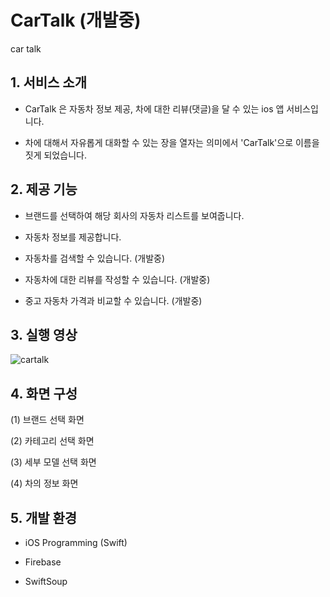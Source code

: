 # CarTalk (개발중)
car talk

## 1. 서비스 소개

- CarTalk 은 자동차 정보 제공, 차에 대한 리뷰(댓글)을 달 수 있는 ios 앱 서비스입니다.

- 차에 대해서 자유롭게 대화할 수 있는 장을 열자는 의미에서 'CarTalk'으로 이름을 짓게 되었습니다.



## 2. 제공 기능

- 브랜드를 선택하여 해당 회사의 자동차 리스트를 보여줍니다.

- 자동차 정보를 제공합니다.

- 자동차를 검색할 수 있습니다. (개발중)

- 자동차에 대한 리뷰를 작성할 수 있습니다. (개발중)

- 중고 자동차 가격과 비교할 수 있습니다. (개발중)



## 3. 실행 영상
![cartalk](https://user-images.githubusercontent.com/78997813/110084235-1216fd00-7dd3-11eb-9eb6-bea4928e62ba.gif)



## 4. 화면 구성

(1) 브랜드 선택 화면

(2) 카테고리 선택 화면

(3) 세부 모델 선택 화면

(4) 차의 정보 화면



## 5. 개발 환경

- iOS Programming (Swift)

- Firebase

- SwiftSoup

